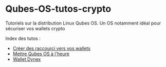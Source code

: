 # Qubes-OS-tutos-crypto
Tutoriels sur la distribution Linux Qubes OS. Un OS notamment idéal pour sécuriser vos wallets crypto

Index des tutos :

- [Créer des raccourci vers vos wallets](/Tuto_raccourci_wallet.md)
- [Mettre Qubes OS à l'heure](/Tuto_Qubes_OS_heure.md)
- [Wallet Dynex](/Tuto_wallet_Dynex.md)
